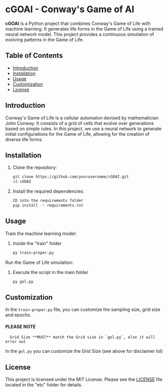 # cGOAI - Conway's Game of AI

**cGOAI** is a Python project that combines Conway's Game of Life with machine learning. It generates life forms in the Game of Life using a trained neural network model. This project provides a continuous simulation of evolving patterns in the Game of Life.

## Table of Contents
- [Introduction](#introduction)
- [Installation](#installation)
- [Usage](#usage)
- [Customization](#customization)
- [License](#license)

## Introduction

Conway's Game of Life is a cellular automaton devised by mathematician John Conway. It consists of a grid of cells that evolve over generations based on simple rules. In this project, we use a neural network to generate initial configurations for the Game of Life, allowing for the creation of diverse life forms.

## Installation

1. Clone the repository:
   ```bash
   git clone https://github.com/yourusername/cGOAI.git
   cd cGOAI
   ```
2. Install the required dependencies:
   ```bash
   CD into the requirements folder
   pip install -r requirements.txt
   ```

## Usage

Train the machine learning model:
  1. Inside the "train" folder
     ```bash
     py train-proper.py
     ```

Run the Game of Life simulation:
 1. Execute the script in the main folder
    ```bash
    py gol.py
    ```

## Customization

In the `train-proper.py` file, you can customize the sampling size, grid size and epochs.
  #### PLEASE NOTE
      Grid Size **MUST** match the Grid size in `gol.py`, else it will error out

In the `gol.py` you can customize the Grid Size (see above for disclaimer lol) 


## License

This project is licensed under the MIT License. Please see the [LICENSE](LICENSE) file located in the "etc" folder for details.


